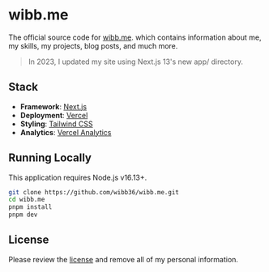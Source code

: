 # wibb.me

The official source code for [wibb.me](https://wibb.me/). which contains information about me, my skills, my projects, blog posts, and much more.

> In 2023, I updated my site using Next.js 13's new app/ directory.

## Stack

-   **Framework**: [Next.js](https://nextjs.org/)
-   **Deployment**: [Vercel](https://vercel.com)
-   **Styling**: [Tailwind CSS](https://tailwindcss.com)
-   **Analytics**: [Vercel Analytics](https://vercel.com/analytics)

## Running Locally

This application requires Node.js v16.13+.

```bash
git clone https://github.com/wibb36/wibb.me.git
cd wibb.me
pnpm install
pnpm dev
```

## License

Please review the [license](https://github.com/wibb36/wibb.me/blob/main/LICENSE) and remove all of my personal information.
